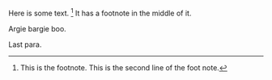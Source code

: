 Here is some text. [^1]  It has a footnote in the middle of it.

[^1]:  This is the footnote.
  This is the second line of the foot note.

  Argie bargie boo.

  Last para.